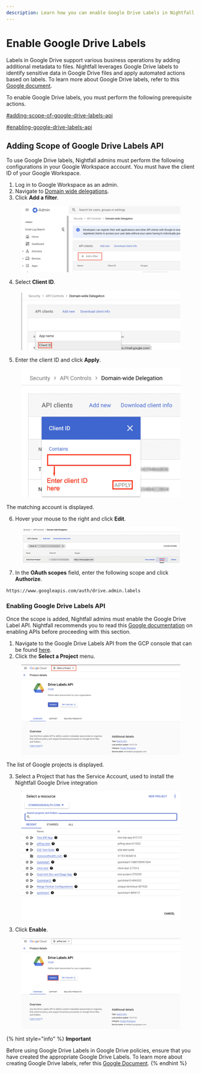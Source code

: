 ```yaml
---
description: Learn how you can enable Google Drive Labels in Nightfall for Google Drive.
---
```


# Enable Google Drive Labels

Labels in Google Drive support various business operations by adding additional metadata to files. Nightfall leverages Google Drive labels to identify sensitive data in Google Drive files and apply automated actions based on labels. To learn more about Google Drive labels, refer to this [Google document](https://support.google.com/a/answer/9292382?hl=en\&ref_topic=13128179\&fl=1\&sjid=13080326729164278818-NC).

To enable Google Drive labels, you must perform the following prerequisite actions.&#x20;

[#adding-scope-of-google-drive-labels-api](labels.md#adding-scope-of-google-drive-labels-api "mention")

[#enabling-google-drive-labels-api](labels.md#enabling-google-drive-labels-api "mention")

## Adding Scope of Google Drive Labels API

To use Google Drive labels, Nightfall admins must perform the following configurations in your Google Workspace account. You must have the client ID of your Google Workspace.&#x20;

1. Log in to Google Workspace as an admin.
2. Navigate to [Domain wide delegations](https://admin.google.com/ac/owl/domainwidedelegation).
3. Click **Add a filter**.

<figure><img src="../../.gitbook/assets/image (1047).png" alt=""><figcaption></figcaption></figure>

4. Select **Client ID**.&#x20;

<figure><img src="../../.gitbook/assets/image (1048).png" alt=""><figcaption></figcaption></figure>

5. Enter the client ID and click **Apply**.&#x20;

<figure><img src="../../.gitbook/assets/imageedit_10_8177390576.jpg" alt="" width="563"><figcaption></figcaption></figure>

The matching account is displayed.&#x20;

6. Hover your mouse to the right and click **Edit**.

<figure><img src="../../.gitbook/assets/imageedit_3_4818604503.jpg" alt=""><figcaption></figcaption></figure>

7. In the **OAuth scopes** field, enter the following scope and click **Authorize**.

```http
https://www.googleapis.com/auth/drive.admin.labels
```

### Enabling Google Drive Labels API

Once the scope is added, Nightfall admins must enable the Google Drive Label API. Nightfall recommends you to read this [Google documentation](https://developers.google.com/workspace/guides/enable-apis) on enabling APIs before proceeding with this section.&#x20;

1. Navigate to the Google Drive Labels API from the GCP console that can be found [here](https://console.cloud.google.com/apis/library/drivelabels.googleapis.com).&#x20;
2. Click the **Select a Project** menu.

<figure><img src="../../.gitbook/assets/image (9).png" alt=""><figcaption></figcaption></figure>

The list of Google projects is displayed.&#x20;

3. Select a Project that has the Service Account, used to install the Nightfall Google Drive integration

<figure><img src="../../.gitbook/assets/image (6).png" alt="" width="563"><figcaption></figcaption></figure>

3. Click **Enable**.

<figure><img src="../../.gitbook/assets/image (10).png" alt=""><figcaption></figcaption></figure>

{% hint style="info" %}
**Important**

Before using Google Drive Labels in Google Drive policies, ensure that you have created the appropriate Google Drive Labels. To learn more about creating Google Drive labels, refer this [Google Document](https://support.google.com/a/answer/13127870?hl=en).&#x20;
{% endhint %}







